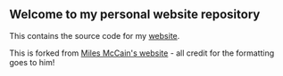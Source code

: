## Welcome to my personal website repository
This contains the source code for my [website](https://gabe.build).

This is forked from [Miles McCain's website](https://miles.land/) - all credit for the formatting goes to him! 
